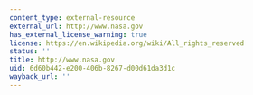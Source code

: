 ```yaml
---
content_type: external-resource
external_url: http://www.nasa.gov
has_external_license_warning: true
license: https://en.wikipedia.org/wiki/All_rights_reserved
status: ''
title: http://www.nasa.gov
uid: 6d60b442-e200-406b-8267-d00d61da3d1c
wayback_url: ''
---
```

